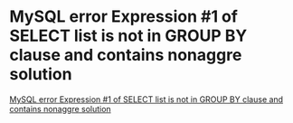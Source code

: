 # MySQL error Expression #1 of SELECT list is not in GROUP BY clause and contains nonaggre solution
[MySQL error Expression #1 of SELECT list is not in GROUP BY clause and contains nonaggre solution](https://aiwithcloud.com/2022/09/16/mysql_error_expression_1_of_select_list_is_not_in_group_by_clause_and_contains_nonaggre_solution/)